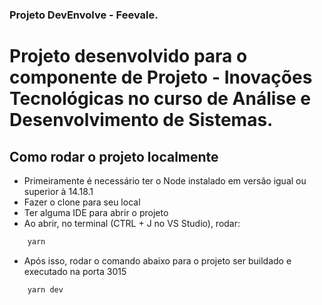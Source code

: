 ### Projeto DevEnvolve - Feevale.
# Projeto desenvolvido para o componente de Projeto - Inovações Tecnológicas no curso de Análise e Desenvolvimento de Sistemas.

## Como rodar o projeto localmente
- Primeiramente é necessário ter o Node instalado em versão igual ou superior à 14.18.1
- Fazer o clone para seu local
- Ter alguma IDE para abrir o projeto
- Ao abrir, no terminal (CTRL + J no VS Studio), rodar:
```bash
    yarn
```
- Após isso, rodar o comando abaixo para o projeto ser buildado e executado na porta 3015
```bash
    yarn dev
```

